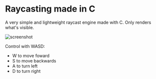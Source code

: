 # Raycasting made in C
A very simple and lightweight raycast engine made with C. Only renders what's visible.

![screenshot](https://i.imgur.com/MV9VuWQ.png)

Control with WASD:
  * W to move foward
  * S to move backwards
  * A to turn left
  * D to turn right
